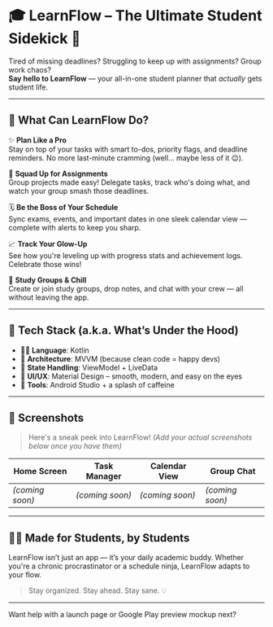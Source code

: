 # 🎓 LearnFlow – The Ultimate Student Sidekick 📱

Tired of missing deadlines? Struggling to keep up with assignments? Group work chaos?  
**Say hello to LearnFlow** — your all-in-one student planner that *actually* gets student life.

---

## 🚀 What Can LearnFlow Do?

✨ **Plan Like a Pro**  
Stay on top of your tasks with smart to-dos, priority flags, and deadline reminders. No more last-minute cramming (well… maybe less of it 😉).

🤝 **Squad Up for Assignments**  
Group projects made easy! Delegate tasks, track who's doing what, and watch your group smash those deadlines.

🗓️ **Be the Boss of Your Schedule**  
Sync exams, events, and important dates in one sleek calendar view — complete with alerts to keep you sharp.

📈 **Track Your Glow-Up**  
See how you're leveling up with progress stats and achievement logs. Celebrate those wins!

💬 **Study Groups & Chill**  
Create or join study groups, drop notes, and chat with your crew — all without leaving the app.

---

## 🧰 Tech Stack (a.k.a. What’s Under the Hood)

- 🧑‍💻 **Language**: Kotlin  
- 🧠 **Architecture**: MVVM (because clean code = happy devs)  
- 🔄 **State Handling**: ViewModel + LiveData  
- 🎨 **UI/UX**: Material Design – smooth, modern, and easy on the eyes  
- 🧪 **Tools**: Android Studio + a splash of caffeine

---

## 📸 Screenshots

> Here's a sneak peek into LearnFlow! *(Add your actual screenshots below once you have them)*

| Home Screen | Task Manager | Calendar View | Group Chat |
|-------------|--------------|----------------|-------------|
| *(coming soon)* | *(coming soon)* | *(coming soon)* | *(coming soon)* |

---

## 🧑‍🎓 Made for Students, by Students

LearnFlow isn’t just an app — it’s your daily academic buddy. Whether you're a chronic procrastinator or a schedule ninja, LearnFlow adapts to your flow.

> Stay organized. Stay ahead. Stay sane. 💡

---

Want help with a launch page or Google Play preview mockup next?
